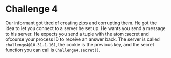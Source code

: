 # Challenge 4

Our informant got tired of creating zips and corrupting them. He got the idea to
let you connect to a server he set up. He wants you send a message to his server.
He expects you send a tuple with the atom :secret and ofcourse your process ID to
receive an answer back. The server is called `challenge4@10.31.1.161`, the cookie
is the previous key, and the secret function you can call is `Challenge4.secret()`.
